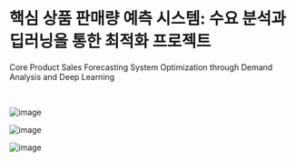 # 핵심 상품 판매량 예측 시스템: 수요 분석과 딥러닝을 통한 최적화 프로젝트
Core Product Sales Forecasting System Optimization through Demand Analysis and Deep Learning

&emsp;

![image](https://github.com/user-attachments/assets/11839945-a32c-44e9-8884-aa0fe93966dc)
&emsp;

![image](https://github.com/user-attachments/assets/bcde5898-6eb9-4b94-87fb-ca4d92cccfc4)
&emsp;

![image](https://github.com/user-attachments/assets/7a60f950-71ee-47a5-97bc-c2510bc6b228)
